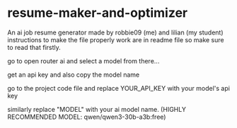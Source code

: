 # resume-maker-and-optimizer
An ai job resume generator made by robbie09 (me) and lilian (my student) instructions to make the file properly work are in readme file so make sure to read that firstly.

go to open router ai and select a model from there...

get an api key and also copy the model name

go to the project code file and replace YOUR_API_KEY with your model's api key 

similarly replace "MODEL" with your ai model name. (HIGHLY RECOMMENDED MODEL: qwen/qwen3-30b-a3b:free)
